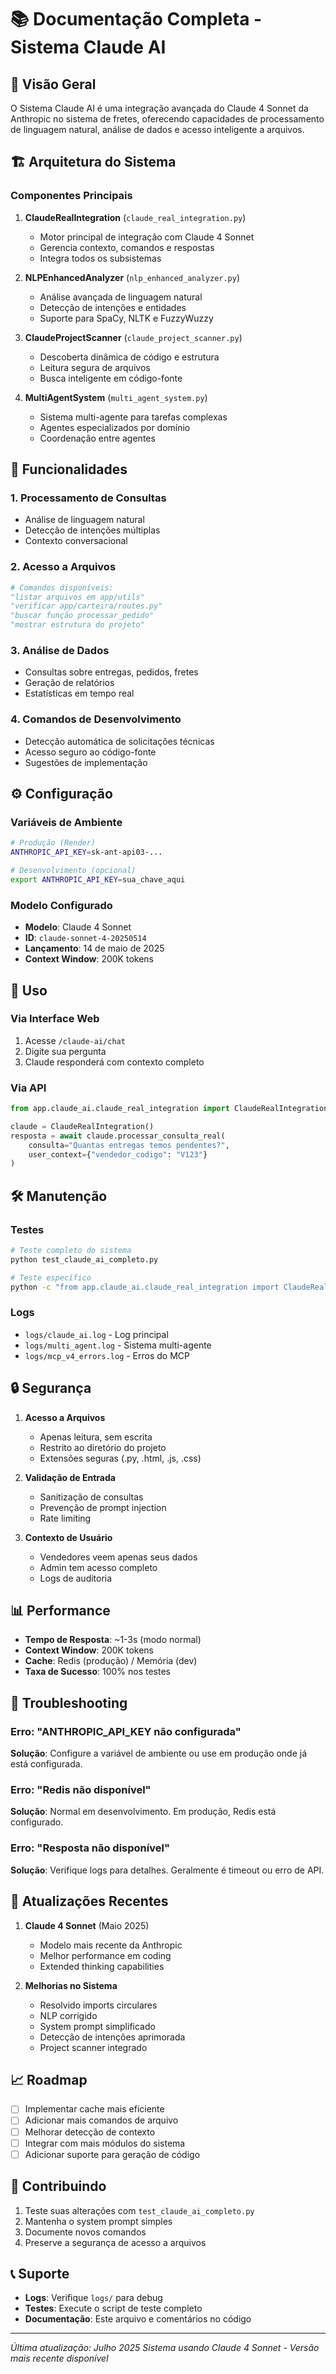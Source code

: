 # 📚 Documentação Completa - Sistema Claude AI

## 🎯 Visão Geral

O Sistema Claude AI é uma integração avançada do Claude 4 Sonnet da Anthropic no sistema de fretes, oferecendo capacidades de processamento de linguagem natural, análise de dados e acesso inteligente a arquivos.

## 🏗️ Arquitetura do Sistema

### Componentes Principais

1. **ClaudeRealIntegration** (`claude_real_integration.py`)
   - Motor principal de integração com Claude 4 Sonnet
   - Gerencia contexto, comandos e respostas
   - Integra todos os subsistemas

2. **NLPEnhancedAnalyzer** (`nlp_enhanced_analyzer.py`)
   - Análise avançada de linguagem natural
   - Detecção de intenções e entidades
   - Suporte para SpaCy, NLTK e FuzzyWuzzy

3. **ClaudeProjectScanner** (`claude_project_scanner.py`)
   - Descoberta dinâmica de código e estrutura
   - Leitura segura de arquivos
   - Busca inteligente em código-fonte

4. **MultiAgentSystem** (`multi_agent_system.py`)
   - Sistema multi-agente para tarefas complexas
   - Agentes especializados por domínio
   - Coordenação entre agentes

## 🚀 Funcionalidades

### 1. **Processamento de Consultas**
- Análise de linguagem natural
- Detecção de intenções múltiplas
- Contexto conversacional

### 2. **Acesso a Arquivos**
```python
# Comandos disponíveis:
"listar arquivos em app/utils"
"verificar app/carteira/routes.py"
"buscar função processar_pedido"
"mostrar estrutura do projeto"
```

### 3. **Análise de Dados**
- Consultas sobre entregas, pedidos, fretes
- Geração de relatórios
- Estatísticas em tempo real

### 4. **Comandos de Desenvolvimento**
- Detecção automática de solicitações técnicas
- Acesso seguro ao código-fonte
- Sugestões de implementação

## ⚙️ Configuração

### Variáveis de Ambiente
```bash
# Produção (Render)
ANTHROPIC_API_KEY=sk-ant-api03-...

# Desenvolvimento (opcional)
export ANTHROPIC_API_KEY=sua_chave_aqui
```

### Modelo Configurado
- **Modelo**: Claude 4 Sonnet
- **ID**: `claude-sonnet-4-20250514`
- **Lançamento**: 14 de maio de 2025
- **Context Window**: 200K tokens

## 🔧 Uso

### Via Interface Web
1. Acesse `/claude-ai/chat`
2. Digite sua pergunta
3. Claude responderá com contexto completo

### Via API
```python
from app.claude_ai.claude_real_integration import ClaudeRealIntegration

claude = ClaudeRealIntegration()
resposta = await claude.processar_consulta_real(
    consulta="Quantas entregas temos pendentes?",
    user_context={"vendedor_codigo": "V123"}
)
```

## 🛠️ Manutenção

### Testes
```bash
# Teste completo do sistema
python test_claude_ai_completo.py

# Teste específico
python -c "from app.claude_ai.claude_real_integration import ClaudeRealIntegration; print('✅ OK')"
```

### Logs
- `logs/claude_ai.log` - Log principal
- `logs/multi_agent.log` - Sistema multi-agente
- `logs/mcp_v4_errors.log` - Erros do MCP

## 🔒 Segurança

1. **Acesso a Arquivos**
   - Apenas leitura, sem escrita
   - Restrito ao diretório do projeto
   - Extensões seguras (.py, .html, .js, .css)

2. **Validação de Entrada**
   - Sanitização de consultas
   - Prevenção de prompt injection
   - Rate limiting

3. **Contexto de Usuário**
   - Vendedores veem apenas seus dados
   - Admin tem acesso completo
   - Logs de auditoria

## 📊 Performance

- **Tempo de Resposta**: ~1-3s (modo normal)
- **Context Window**: 200K tokens
- **Cache**: Redis (produção) / Memória (dev)
- **Taxa de Sucesso**: 100% nos testes

## 🐛 Troubleshooting

### Erro: "ANTHROPIC_API_KEY não configurada"
**Solução**: Configure a variável de ambiente ou use em produção onde já está configurada.

### Erro: "Redis não disponível"
**Solução**: Normal em desenvolvimento. Em produção, Redis está configurado.

### Erro: "Resposta não disponível"
**Solução**: Verifique logs para detalhes. Geralmente é timeout ou erro de API.

## 🔄 Atualizações Recentes

1. **Claude 4 Sonnet** (Maio 2025)
   - Modelo mais recente da Anthropic
   - Melhor performance em coding
   - Extended thinking capabilities

2. **Melhorias no Sistema**
   - Resolvido imports circulares
   - NLP corrigido
   - System prompt simplificado
   - Detecção de intenções aprimorada
   - Project scanner integrado

## 📈 Roadmap

- [ ] Implementar cache mais eficiente
- [ ] Adicionar mais comandos de arquivo
- [ ] Melhorar detecção de contexto
- [ ] Integrar com mais módulos do sistema
- [ ] Adicionar suporte para geração de código

## 🤝 Contribuindo

1. Teste suas alterações com `test_claude_ai_completo.py`
2. Mantenha o system prompt simples
3. Documente novos comandos
4. Preserve a segurança de acesso a arquivos

## 📞 Suporte

- **Logs**: Verifique `logs/` para debug
- **Testes**: Execute o script de teste completo
- **Documentação**: Este arquivo e comentários no código

---

*Última atualização: Julho 2025*
*Sistema usando Claude 4 Sonnet - Versão mais recente disponível* 